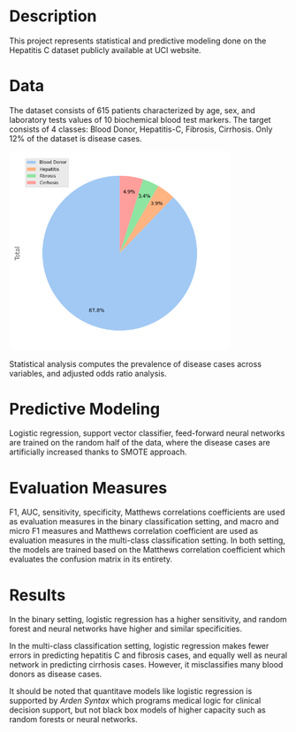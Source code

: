 # Description

This project represents statistical and predictive modeling done on the Hepatitis C dataset publicly available at UCI website.

# Data
The dataset consists of 615 patients characterized by age, sex, and laboratory tests values of 10 biochemical blood test markers. The target consists of 4 classes: Blood Donor, Hepatitis-C, Fibrosis, Cirrhosis. Only 12% of the dataset is disease cases. 

<img src="figures/target_distri.png" width="400" />



Statistical analysis computes the prevalence of disease cases across variables, and adjusted odds ratio analysis.


# Predictive Modeling

Logistic regression, support vector classifier, feed-forward neural networks are trained on the random half of the data, where the disease cases are artificially increased thanks to SMOTE approach.

# Evaluation Measures

F1, AUC, sensitivity, specificity, Matthews correlations coefficients are used as evaluation measures in the binary classification setting, and macro and micro F1 measures and Matthews correlation coefficient are used as evaluation measures in the multi-class classification setting. In both setting, the models are trained based on the Matthews correlation coefficient which evaluates the confusion matrix in its entirety.

# Results

In the binary setting, logistic regression has a higher sensitivity, and random forest and neural networks have higher and similar specificities.

In the multi-class classification setting,  logistic regression makes fewer errors in predicting hepatitis C and fibrosis cases, and equally well as neural network in predicting cirrhosis cases. However, it misclassifies many blood donors as disease cases.

It should be noted that quantitave models like logistic regression is supported by *Arden Syntax* which programs medical logic for clinical decision support, but not black box models of higher capacity such as random forests or neural networks.


